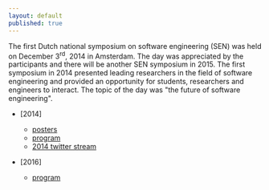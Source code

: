 ```yaml
---
layout: default
published: true
---
```


The first Dutch national symposium on software engineering (SEN) was held on December 3<sup>rd</sup>, 2014 in Amsterdam. The day was appreciated by the participants and there will be another SEN symposium in 2015. The first symposium in 2014 presented leading researchers in the field of software engineering and provided an opportunity for students, researchers and engineers to interact. The topic of the day was "the future of software engineering".

* [2014]
    * [posters](./2014/posters/)
    * [program](./2014/program)
    * [2014 twitter stream](https://twitter.com/search?q=%23sensym2014&src=typd)

* [2016]
    * [program](./2016/program)    
